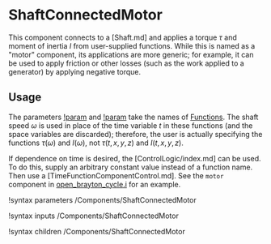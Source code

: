 # ShaftConnectedMotor

This component connects to a [Shaft.md] and applies a torque $\tau$ and moment
of inertia $I$ from user-supplied functions. While this is named as a "motor"
component, its applications are more generic; for example, it can be used to
apply friction or other losses (such as the work applied to a generator) by
applying negative torque.

## Usage

The parameters [!param](/Components/ShaftConnectedMotor/torque) and
[!param](/Components/ShaftConnectedMotor/inertia) take the names of
[Functions](Functions/index.md). The shaft speed $\omega$ is used in place of
the time variable $t$ in these functions (and the space variables are
discarded); therefore, the user is actually specifying the functions
$\tau(\omega)$ and $I(\omega)$, not $\tau(t,x,y,z)$ and $I(t,x,y,z)$.

If dependence on time is desired, the [ControlLogic/index.md] can be used. To
do this, supply an arbitrary constant value instead of a function name. Then
use a [TimeFunctionComponentControl.md]. See the `motor` component in
[open_brayton_cycle.i](test/tests/problems/brayton_cycle/open_brayton_cycle.i)
for an example.

!syntax parameters /Components/ShaftConnectedMotor

!syntax inputs /Components/ShaftConnectedMotor

!syntax children /Components/ShaftConnectedMotor

